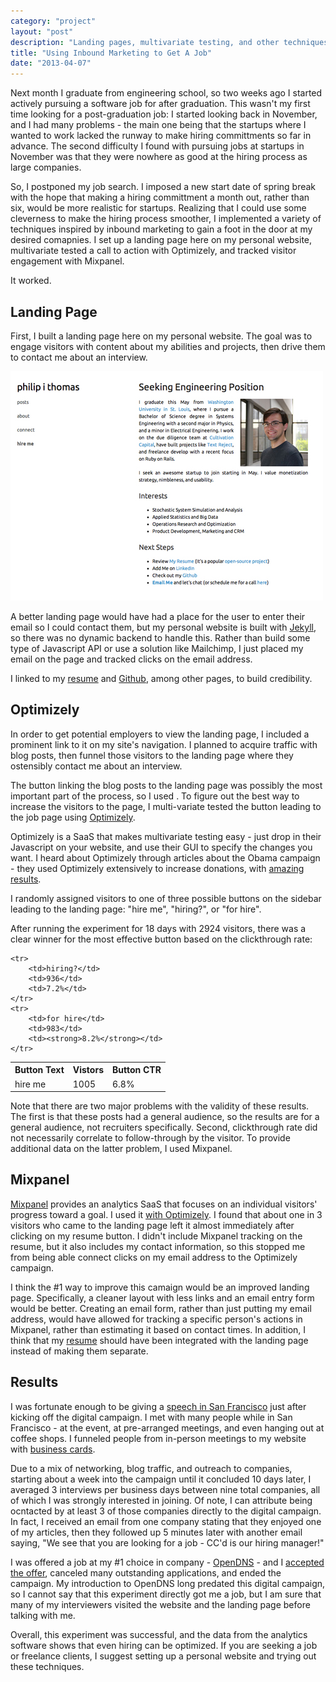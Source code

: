 ```yaml
---
category: "project"
layout: "post"
description: "Landing pages, multivariate testing, and other techniques used to obtain job interviews"
title: "Using Inbound Marketing to Get A Job"
date: "2013-04-07"
---
```


Next month I graduate from engineering school, so two weeks ago I started actively pursuing a software job for after graduation. This wasn't my first time looking for a post-graduation job: I started looking back in November, and I had many problems - the main one being that the startups where I wanted to work lacked the runway to make hiring committments so far in advance. The second difficulty I found with pursuing jobs at startups in November was that they were nowhere as good at the hiring process as large companies. 

So, I postponed my job search. I imposed a new start date of spring break with the hope that making a hiring committment a month out, rather than six, would be more realistic for startups. Realizing that I could use some cleverness to make the hiring process smoother, I implemented a variety of techniques inspired by inbound marketing to gain a foot in the door at my desired comapnies. I set up a landing page here on my personal website, multivariate tested a call to action with Optimizely, and tracked visitor engagement with Mixpanel. 

It worked.

## Landing Page

First, I built a landing page here on my personal website. The goal was to engage visitors with content about my abilities and projects, then  drive them to contact me about an interview.

<a href="/images/hire_me.jpg"><img src="/images/hire_me_small.jpg" alt="Hire Me Page" /></a>

A better landing page would have had a place for the user to enter their email so I could contact them, but my personal website is built with <a href="http://jekyllrb.com/">Jekyll</a>, so there was no dynamic backend to handle this. Rather than build some type of Javascript API or use a solution like Mailchimp, I just placed my email on the page and tracked clicks on the email address.

I linked to my <a href="http://cv.philipithomas.com">resume</a> and <a href="http://github.com/philipithomas">Github</a>, among other pages, to build credibility. 


## Optimizely 

In order to get potential employers to view the landing page, I included a prominent link to it on my site's navigation. I planned to acquire traffic with blog posts, then funnel those visitors to the landing page where they ostensibly contact me about an interview.

The button linking the blog posts to the landing page was  possibly the most important part of the process, so I used . To figure out the best way to increase the visitors to the page, I multi-variate tested the button leading to the job page using <a href="http://optimizely.com">Optimizely</a>.

Optimizely is a SaaS that makes multivariate testing easy - just drop in their Javascript on your website, and use their GUI to specify the changes you want. I heard about Optimizely through articles about the Obama campaign - they used Optimizely extensively to increase donations, with [amazing results](http://kylerush.net/blog/meet-the-obama-campaigns-250-million-fundraising-platform/).

I randomly assigned visitors to one of three possible buttons on the sidebar leading to the landing page: "hire me", "hiring?", or "for hire".

After running the experiment for 18 days with 2924 visitors, there was a clear winner for the most effective button based on the clickthrough rate:

<table class="table">
	<tr><th>Button Text</th><th>Vistors</th><th>Button CTR</th></tr>
	<tr>
		<td>hire me</td>
		<td>1005</td>
		<td>6.8%</td>
	</tr>
	
	<tr>
		<td>hiring?</td>
		<td>936</td>
		<td>7.2%</td>
	</tr>
	<tr>
		<td>for hire</td>
		<td>983</td>
		<td><strong>8.2%</strong></td>
	</tr>
</table>

Note that there are two major problems with the validity of these results. The first is that these posts had a general audience, so the results are for a general audience, not recruiters specifically. Second, clickthrough rate did not necessarily correlate to follow-through by the visitor. To provide additional data on the latter problem, I used Mixpanel. 

## Mixpanel

<a href="http://mixpanel.com">Mixpanel</a> provides an analytics SaaS that focuses on  an individual visitors' progress toward a goal. I used it [with Optimizely](http://support.optimizely.com/customer/portal/articles/605823-how-can-i-integrate-optimizely-with-mixpanel-). I found that about one in 3 visitors who came to the landing page left it almost immediately after clicking on my resume button. I didn't include Mixpanel tracking on the resume, but it also includes my contact information, so this stopped me from being able connect clicks on my email address to the Optimizely campaign.

I think the #1 way to improve this camaign would be an improved landing page. Specifically, a cleaner layout with less links and an email entry form would be better. Creating an email form, rather than just putting my email address, would have allowed for tracking a specific person's actions in Mixpanel, rather than estimating it based on contact times. In addition, I think that my [resume](http://cv.philipithomas.com) should have been integrated with the landing page instead of making them separate. 


## Results

I was fortunate enough to be giving a [speech in San Francisco](/san-francisco-transcript/) just after kicking off the digital campaign. I met with many people while in San Francisco - at the event, at pre-arranged meetings, and even hanging out at coffee shops. I funneled people from in-person meetings to my website with [business cards](/minimalist-business-card/). 

Due to a mix of networking, blog traffic, and outreach to companies, starting about a week into the campaign until it concluded 10 days later, I averaged 3 interviews per business days between nine total companies, all of which I was strongly interested in joining. Of note, I can attribute being ocntacted by at least 3 of those companies directly to the digital campaign. In fact, I received an email from one company stating that they enjoyed one of my articles, then they followed up 5 minutes later with another email saying, "We see that you are looking for a job - CC'd is our hiring manager!"


I was offered a job at my #1 choice in company - [OpenDNS](http;//opendns.com) - and I [accepted the offer](/joining-open-dns/), canceled many outstanding applications, and ended the campaign. My introduction to OpenDNS long predated this digital campaign, so I cannot say that this experiment directly got me a job, but I am sure that many of my interviewers visited the website and the landing page before talking with me. 

Overall, this experiment was successful, and the data from the analytics software shows that even hiring can be optimized. If you are seeking a job or freelance clients, I suggest setting up a personal website and trying out these techniques. 

